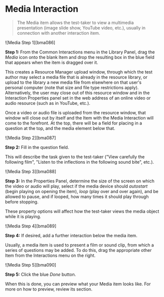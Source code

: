 # Media Interaction

>The Media item allows the test-taker to view a multimedia presentation (image slide show, YouTube video, etc.), usually in connection with another interaction item.

![Media Step 1][bma086]

**Step 1:** From the Common Interactions menu in the Library Panel, drag the *Media* icon onto the blank Item and drop the resulting box in the blue field that appears when the item is dragged over it.

This creates a Resource Manager upload window, through which the test author may select a media file that is already in the resource library, or upload to the library a new media file from elsewhere on that user's personal computer (note that size and file type restrictions apply). Alternatively, the user may close out of this resource window and in the Interaction Properties panel set in the web address of an online video or audio resource (such as in YouTube, etc.).

Once a video or audio file is uploaded from the resource window, that window will close out by itself and the Item with the Media Interaction will come to the forefront. At the top, there will be a field for placing in a question at the top, and the media element below that.

![Media Step 2][bma087]

**Step 2:** Fill in the question field. 

This will describe the task given to the test-taker ("View carefully the following film", "Listen to the inflections in the following sound bite", etc.).

![Media Step 3][bma088]

**Step 3:** In the Properties Panel, determine the size of the screen on which the video or audio will play, select if the media device should *autostart* (begin playing on opening the item), *loop* (play over and over again), and be allowed to pause, and if looped, how many times it should play through before stopping. 

These property options will affect how the test-taker views the media object while it is playing.

![Media Step 4][bma089]

**Step 4:** If desired, add a further interaction below the media item.

Usually, a media item is used to present a film or sound clip, from which a series of questions may be added. To do this, drag the appropriate other Item from the Interactions menu on the right.

![Media Step 5][bma090]

**Step 5:** Click the blue *Done* button.

When this is done, you can preview what your Media item looks like. For more on how to preview, review its section.
